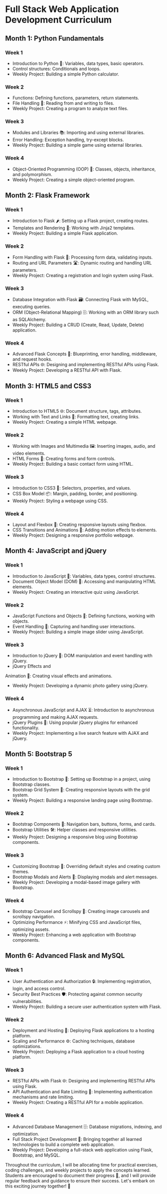 # Full Stack Web Application Development Curriculum

## Month 1: Python Fundamentals
### Week 1
- Introduction to Python 🐍: Variables, data types, basic operators.
- Control structures: Conditionals and loops.
- Weekly Project: Building a simple Python calculator.

### Week 2
- Functions: Defining functions, parameters, return statements.
- File Handling 📂: Reading from and writing to files.
- Weekly Project: Creating a program to analyze text files.

### Week 3
- Modules and Libraries 📚: Importing and using external libraries.
- Error Handling: Exception handling, try-except blocks.
- Weekly Project: Building a simple game using external libraries.

### Week 4
- Object-Oriented Programming (OOP) 🧪: Classes, objects, inheritance, and polymorphism.
- Weekly Project: Creating a simple object-oriented program.

## Month 2: Flask Framework
### Week 1
- Introduction to Flask 🌶️: Setting up a Flask project, creating routes.
- Templates and Rendering 🎨: Working with Jinja2 templates.
- Weekly Project: Building a simple Flask application.

### Week 2
- Form Handling with Flask 📝: Processing form data, validating inputs.
- Routing and URL Parameters 🛣️: Dynamic routing and handling URL parameters.
- Weekly Project: Creating a registration and login system using Flask.

### Week 3
- Database Integration with Flask 🗃️: Connecting Flask with MySQL, executing queries.
- ORM (Object-Relational Mapping) 🗄️: Working with an ORM library such as SQLAlchemy.
- Weekly Project: Building a CRUD (Create, Read, Update, Delete) application.

### Week 4
- Advanced Flask Concepts 🚀: Blueprinting, error handling, middleware, and request hooks.
- RESTful APIs 🌐: Designing and implementing RESTful APIs using Flask.
- Weekly Project: Developing a RESTful API with Flask.

## Month 3: HTML5 and CSS3
### Week 1
- Introduction to HTML5 🌐: Document structure, tags, attributes.
- Working with Text and Links 🔗: Formatting text, creating links.
- Weekly Project: Creating a simple HTML webpage.

### Week 2
- Working with Images and Multimedia 🖼️: Inserting images, audio, and video elements.
- HTML Forms 📝: Creating forms and form controls.
- Weekly Project: Building a basic contact form using HTML.

### Week 3
- Introduction to CSS3 🎨: Selectors, properties, and values.
- CSS Box Model 📦: Margin, padding, border, and positioning.
- Weekly Project: Styling a webpage using CSS.

### Week 4
- Layout and Flexbox 📏: Creating responsive layouts using flexbox.
- CSS Transitions and Animations 🎉: Adding motion effects to elements.
- Weekly Project: Designing a responsive portfolio webpage.

## Month 4: JavaScript and jQuery
### Week 1
- Introduction to JavaScript 🌟: Variables, data types, control structures.
- Document Object Model (DOM) 🏰: Accessing and manipulating HTML elements.
- Weekly Project: Creating an interactive quiz using JavaScript.

### Week 2
- JavaScript Functions and Objects 🎯: Defining functions, working with objects.
- Event Handling 🎉: Capturing and handling user interactions.
- Weekly Project: Building a simple image slider using JavaScript.

### Week 3
- Introduction to jQuery 💫: DOM manipulation and event handling with jQuery.
- jQuery Effects and

 Animation 🌈: Creating visual effects and animations.
- Weekly Project: Developing a dynamic photo gallery using jQuery.

### Week 4
- Asynchronous JavaScript and AJAX ⏳: Introduction to asynchronous programming and making AJAX requests.
- jQuery Plugins 🧩: Using popular jQuery plugins for enhanced functionality.
- Weekly Project: Implementing a live search feature with AJAX and jQuery.

## Month 5: Bootstrap 5
### Week 1
- Introduction to Bootstrap 🎨: Setting up Bootstrap in a project, using Bootstrap classes.
- Bootstrap Grid System 📐: Creating responsive layouts with the grid system.
- Weekly Project: Building a responsive landing page using Bootstrap.

### Week 2
- Bootstrap Components 🧩: Navigation bars, buttons, forms, and cards.
- Bootstrap Utilities 🛠️: Helper classes and responsive utilities.
- Weekly Project: Designing a responsive blog using Bootstrap components.

### Week 3
- Customizing Bootstrap 🎨: Overriding default styles and creating custom themes.
- Bootstrap Modals and Alerts 💬: Displaying modals and alert messages.
- Weekly Project: Developing a modal-based image gallery with Bootstrap.

### Week 4
- Bootstrap Carousel and Scrollspy 🎠: Creating image carousels and scrollspy navigation.
- Optimizing Performance ⚡: Minifying CSS and JavaScript files, optimizing assets.
- Weekly Project: Enhancing a web application with Bootstrap components.

## Month 6: Advanced Flask and MySQL
### Week 1
- User Authentication and Authorization 🔒: Implementing registration, login, and access control.
- Security Best Practices 🛡️: Protecting against common security vulnerabilities.
- Weekly Project: Building a secure user authentication system with Flask.

### Week 2
- Deployment and Hosting 🚀: Deploying Flask applications to a hosting platform.
- Scaling and Performance ⚙️: Caching techniques, database optimizations.
- Weekly Project: Deploying a Flask application to a cloud hosting platform.

### Week 3
- RESTful APIs with Flask 🌐: Designing and implementing RESTful APIs using Flask.
- API Authentication and Rate Limiting 🔑: Implementing authentication mechanisms and rate limiting.
- Weekly Project: Creating a RESTful API for a mobile application.

### Week 4
- Advanced Database Management 🗄️: Database migrations, indexing, and optimization.
- Full Stack Project Development 🚀: Bringing together all learned technologies to build a complete web application.
- Weekly Project: Developing a full-stack web application using Flask, Bootstrap, and MySQL.

Throughout the curriculum, I will be allocating time for practical exercises, coding challenges, and weekly projects to apply the concepts learned. Students are encouraged to document their progress 📝, and I will provide regular feedback and guidance to ensure their success. Let's embark on this exciting journey together! 🚀
